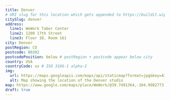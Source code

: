 ```yaml
---
title: Denver
# URI slug for this location which gets appended to https://buildit.wiprodigital.com/thing/studio/[xx]/
citySlug: denver
address:
  line1: WeWork Tabor Center
  line2: 1200 17th Street
  line3: Floor 10, Room 161
city: Denver
postRegion: CO
postcode: 80202
postcodePosition: below # postRegion + postcode appear below city
country: USA
countryCode: us # ISO 3166-1 alpha-2
img: 
  url: https://maps.googleapis.com/maps/api/staticmap?format=jpg&key=AIzaSyAa-P3u_B9zTs_DJ_dXRK5og7r3_n7vlT0&maptype=roadmap&scale=2&size=425x300&markers=39.7491649,-104.9961904&zoom=16
  alt: Map showing the location of the Denver studio
map: https://www.google.com/maps/place/WeWork/@39.7491364,-104.9982773,16.98z/data=!4m5!3m4!1s0x876c796434f3a3ed:0x91c7f1e0ef0abb98!8m2!3d39.7491649!4d-104.9961904
draft: true
---
```

